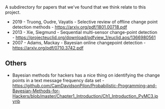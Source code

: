 A subdirectory for papers that we've found that we think relate to this project.

* 2019 - Truong, Oudre, Vayatis - Selective review of offline change point detection methods - https://arxiv.org/pdf/1801.00718.pdf
* 2013 - Xie, Siegmund - Sequential multi-sensor change-point detection - https://projecteuclid.org/download/pdfview_1/euclid.aos/1366980561
* 2007 - Adams, Mackay - Bayesian online changepoint detection - https://arxiv.org/pdf/0710.3742.pdf

## Others

* Bayesian methods for hackers has a nice thing on identifying the change points in a text message frequency data set - https://github.com/CamDavidsonPilon/Probabilistic-Programming-and-Bayesian-Methods-for-Hackers/blob/master/Chapter1_Introduction/Ch1_Introduction_PyMC3.ipynb
